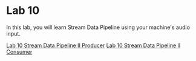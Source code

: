 # Lab 10

In this lab, you will learn Stream Data Pipeline using your machine's audio input. 

[Lab 10 Stream Data Pipeline II Producer](./lab10_1%20stream_data_pipeline_2_producer.md)
[Lab 10 Stream Data Pipeline II Consumer](./lab10_1%20stream_data_pipeline_2_comsumer.md)
